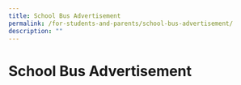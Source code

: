 ```yaml
---
title: School Bus Advertisement
permalink: /for-students-and-parents/school-bus-advertisement/
description: ""
---
```

# **School Bus Advertisement**

